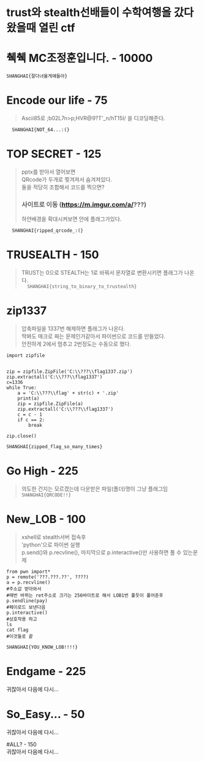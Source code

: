 trust와 stealth선배들이 수학여행을 갔다왔을때 열린 ctf
===================================================

# 췍췍 MC조정훈입니다. - 10000
`
SHANGHAI{잘다녀올게얘들아}
`  


# Encode our life - 75
>Ascii85로 ;b02L7n>p;HVR@9?T'_n/hT15I/ 을 디코딩해준다.

`  
SHANGHAI{NOT_64...:(}
`  


# TOP SECRET - 125
>pptx를 받아서 열어보면  
>QRcode가 두개로 찢겨져서 숨겨져있다.  
>둘을 적당히 조합해서 코드를 찍으면?  
>  
>### 사이트로 이동 (https://m.imgur.com/a/???)
>하얀배경을 확대시켜보면 안에 플래그가있다.  

`  
SHANGHAI{ripped_qrcode_:(}
`  

# TRUSEALTH - 150
>TRUST는 0으로 STEALTH는 1로 바꿔서 문자열로 변환시키면 플래그가 나온다.  
`  
SHANGHAI{string_to_binary_to_trustealth}
`    
# zip1337
>압축파일을 1337번 해제하면 플래그가 나온다.  
>딱봐도 매크로 짜는 문제인거같아서 파이썬으로 코드를 만들었다.  
>안전하게 2에서 멈추고 2번정도는 수동으로 했다.

```   
import zipfile  


zip = zipfile.ZipFile('C:\\???\\flag1337.zip')  
zip.extractall('C:\\???\\flag1337')  
c=1336  
while True:  
    a = 'C:\\???\\flag' + str(c) + '.zip'  
    print(a)  
    zip = zipfile.ZipFile(a)  
    zip.extractall('C:\\???\\flag1337')  
    c = c - 1  
    if c == 2:  
        break  

zip.close()  
```    

`SHANGHAI{zipped_flag_so_many_times}`  


# Go High  - 225
>의도한 건지는 모르겠는데 다운받은 파일(폴더)명이 그냥 플래그임  
`SHANGHAI{QRCODE!!}`  

# New_LOB - 100
>xshell로 stealth서버 접속후  
>'python'으로 파이썬 실행  
>p.send()와 p.recvline(), 마지막으로 p.interactive()만 사용하면 풀 수 있는문제  
```  
from pwn import*
p = remote('???.???.??', ????)  
a = p.recvline()
#주소값 받아와서
#매번 바뀌는 ret주소로 크기는 256바이트로 해서 LOB1번 풀듯이 풀어준후
p.sendline(pay)
#페이로드 보낸다음
p.interactive()
#상호작용 하고
ls
cat flag
#이것들로 끝
```  
`SHANGHAI{YOU_KNOW_LOB!!!!}`  

# Endgame - 225  
귀찮아서 다음에 다시...  
  
# So_Easy... - 50  
귀찮아서 다음에 다시...  
  
#ALL? - 150  
귀찮아서 다음에 다시...

